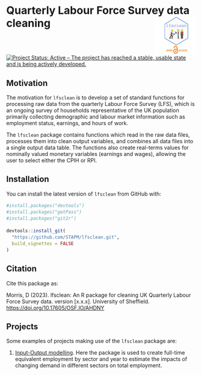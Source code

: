 






<!-- README.md is generated from README.Rmd. Please edit that file -->

# Quarterly Labour Force Survey data cleaning <img src="man/figures/README-lfsclean-open.png" align="right" style="padding-left:10px;background-color:white;" width="100" height="100" />

<!-- badges: start -->

[![Project Status: Active – The project has reached a stable, usable
state and is being actively
developed.](https://www.repostatus.org/badges/latest/active.svg)](https://www.repostatus.org/#active)
<!-- badges: end -->

## Motivation

The motivation for `lfsclean` is to develop a set of standard functions
for processing raw data from the quarterly Labour Force Survey (LFS),
which is an ongoing survey of households representative of the UK
population primarily collecting demographic and labour market
information such as employment status, earnings, and hours of work.

The `lfsclean` package contains functions which read in the raw data
files, processes them into clean output variables, and combines all data
files into a single output data table. The functions also create
real-terms values for nominally valued monetary variables (earnings and
wages), allowing the user to select either the CPIH or RPI.

## Installation

You can install the latest version of `lfsclean` from GitHub with:

``` r
#install.packages("devtools")
#install.packages("getPass")
#install.packages("git2r")

devtools::install_git(
  "https://github.com/STAPM/lfsclean.git", 
  build_vignettes = FALSE
)
```

## Citation

Cite this package as:

Morris, D (2023). lfsclean: An R package for cleaning UK Quarterly
Labour Force Survey data. version \[x.x.x\]. University of Sheffield.
<https://doi.org/10.17605/OSF.IO/AHDNY>

## Projects

Some examples of projects making use of the `lfsclean` package are:

1.  [Input-Output
    modelling](https://gitlab.com/SPECTRUM_Sheffield/projects/input-output-modelling).
    Here the package is used to create full-time equivalent employment
    by sector and year to estimate the impacts of changing demand in
    different sectors on total employment.
